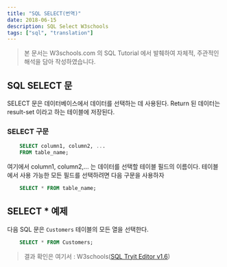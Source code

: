 ```yaml
---
title: "SQL SELECT(번역)"
date: 2018-06-15
description: SQL Select W3schools
tags: ["sql", "translation"]
---
```


> 본 문서는 W3schools.com 의 SQL Tutorial 에서 발췌하여 자체적, 주관적인 해석을 담아 작성하였습니다.

## SQL SELECT 문

SELECT 문은 데이터베이스에서 데이터를 선택하는 데 사용된다.
Return 된 데이터는 result-set 이라고 하는 테이블에 저장된다.

### SELECT 구문

```sql
	SELECT column1, column2, ...
	FROM table_name;
```

여기에서 column1, column2,... 는 데이터를 선택할 테이블 필드의 이름이다. 테이블에서 사용 가능한 모든 필드를 선택하려면 다음 구문을 사용하자

```sql
	SELECT * FROM table_name;
```

## SELECT \* 예제

다음 SQL 문은 `Customers` 테이블의 모든 열을 선택한다.

```sql
	SELECT * FROM Customers;
```

> 결과 확인은 여기서 : W3schools([SQL Tryit Editor v1.6](https://www.w3schools.com/sql/trysql.asp?filename=trysql_select_all))
